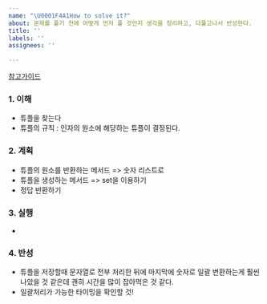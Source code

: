 ```yaml
---
name: "\U0001F4A1How to solve it?"
about: 문제를 풀기 전에 어떻게 먼저 풀 것인지 생각을 정리하고, 다풀고나서 반성한다.
title: ''
labels: ''
assignees: ''

---
```


[참고가이드](https://megaptera.notion.site/6-5f9b4105eb0748fd8f8baa631d92d6ea)

### 1. 이해
- 튜플을 찾는다
- 튜플의 규칙 : 인자의 원소에 해당하는 튜플이 결정된다.


### 2. 계획
- 튜플의 원소를 반환하는 메서드 => 숫자 리스트로
- 튜플을 생성하는 메서드 => set을 이용하기
- 정답 반환하기

### 3. 실행
- 

### 4. 반성
- 튜플을 저장할때 문자열로 전부 처리한 뒤에 마지막에 숫자로 일괄 변환하는게 훨씬 나았을 것 같은데 괜히 시간을 많이 잡아먹은 것 같다.
- 일괄처리가 가능한 타이밍을 확인할 것!
